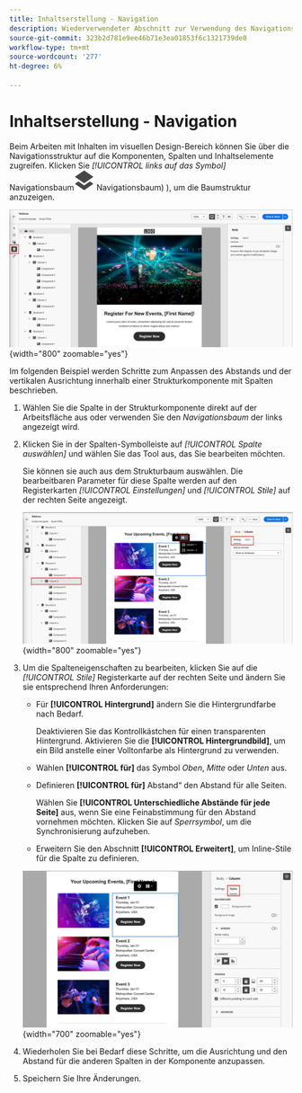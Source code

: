 ```yaml
---
title: Inhaltserstellung - Navigation
description: Wiederverwendeter Abschnitt zur Verwendung des Navigationsbaums für die Inhaltserstellung
source-git-commit: 323b2d781e9ee46b71e3ea01853f6c1321739de0
workflow-type: tm+mt
source-wordcount: '277'
ht-degree: 6%

---
```


# Inhaltserstellung - Navigation

Beim Arbeiten mit Inhalten im visuellen Design-Bereich können Sie über die Navigationsstruktur auf die Komponenten, Spalten und Inhaltselemente zugreifen. Klicken Sie _[!UICONTROL links auf das Symbol]_ Navigationsbaum![ ((Symbol ](../assets/do-not-localize/icon-navigation-tree.svg) Navigationsbaum) ), um die Baumstruktur anzuzeigen.

![Zugriff auf die Inhaltsebenen](../assets/content-design-shared/content-design-layers.png){width="800" zoomable="yes"}

Im folgenden Beispiel werden Schritte zum Anpassen des Abstands und der vertikalen Ausrichtung innerhalb einer Strukturkomponente mit Spalten beschrieben.

1. Wählen Sie die Spalte in der Strukturkomponente direkt auf der Arbeitsfläche aus oder verwenden Sie den _Navigationsbaum_ der links angezeigt wird.

1. Klicken Sie in der Spalten-Symbolleiste auf _[!UICONTROL Spalte auswählen]_ und wählen Sie das Tool aus, das Sie bearbeiten möchten.

   Sie können sie auch aus dem Strukturbaum auswählen. Die bearbeitbaren Parameter für diese Spalte werden auf den Registerkarten _[!UICONTROL Einstellungen]_ und _[!UICONTROL Stile]_ auf der rechten Seite angezeigt.

   ![Spaltenkomponenten, die im visuellen Designer angezeigt werden](../assets/content-design-shared/content-design-layers-column-select.png){width="800" zoomable="yes"}

1. Um die Spalteneigenschaften zu bearbeiten, klicken Sie auf die _[!UICONTROL Stile]_ Registerkarte auf der rechten Seite und ändern Sie sie entsprechend Ihren Anforderungen:

   * Für **[!UICONTROL Hintergrund]** ändern Sie die Hintergrundfarbe nach Bedarf.

     Deaktivieren Sie das Kontrollkästchen für einen transparenten Hintergrund. Aktivieren Sie die **[!UICONTROL Hintergrundbild]**, um ein Bild anstelle einer Volltonfarbe als Hintergrund zu verwenden.

   * Wählen **[!UICONTROL für]** das Symbol _Oben_, _Mitte_ oder _Unten_ aus.
   * Definieren **[!UICONTROL für]** Abstand“ den Abstand für alle Seiten.

     Wählen Sie **[!UICONTROL Unterschiedliche Abstände für jede Seite]** aus, wenn Sie eine Feinabstimmung für den Abstand vornehmen möchten. Klicken Sie auf _Sperrsymbol_, um die Synchronisierung aufzuheben.

   * Erweitern Sie den Abschnitt **[!UICONTROL Erweitert]**, um Inline-Stile für die Spalte zu definieren.

   ![Ändern Sie die Stile für die ausgewählte Spalte](../assets/content-design-shared/content-design-layers-column-styles.png){width="700" zoomable="yes"}

1. Wiederholen Sie bei Bedarf diese Schritte, um die Ausrichtung und den Abstand für die anderen Spalten in der Komponente anzupassen.

1. Speichern Sie Ihre Änderungen.
